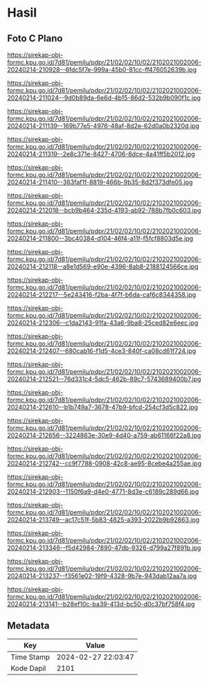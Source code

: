 # Hasil

## Foto C Plano

https://sirekap-obj-formc.kpu.go.id/7d81/pemilu/pdpr/21/02/02/10/02/2102021002006-20240214-210928--6fdc5f7e-999a-45b0-81cc-ff476052639b.jpg

https://sirekap-obj-formc.kpu.go.id/7d81/pemilu/pdpr/21/02/02/10/02/2102021002006-20240214-211024--9d0b89da-6e6d-4b15-86d2-532b9b090f1c.jpg

https://sirekap-obj-formc.kpu.go.id/7d81/pemilu/pdpr/21/02/02/10/02/2102021002006-20240214-211139--169b77e5-4976-48af-8d2e-62d0a0b2320d.jpg

https://sirekap-obj-formc.kpu.go.id/7d81/pemilu/pdpr/21/02/02/10/02/2102021002006-20240214-211319--2e8c371e-8427-4706-8dce-4a41ff5b2012.jpg

https://sirekap-obj-formc.kpu.go.id/7d81/pemilu/pdpr/21/02/02/10/02/2102021002006-20240214-211410--363faf1f-8819-466b-9b35-8d2f373dfe05.jpg

https://sirekap-obj-formc.kpu.go.id/7d81/pemilu/pdpr/21/02/02/10/02/2102021002006-20240214-212018--bcb9b464-235d-4193-ab92-788b7fb0c603.jpg

https://sirekap-obj-formc.kpu.go.id/7d81/pemilu/pdpr/21/02/02/10/02/2102021002006-20240214-211800--3bc40384-d104-46f4-a11f-f5fcf8803d5e.jpg

https://sirekap-obj-formc.kpu.go.id/7d81/pemilu/pdpr/21/02/02/10/02/2102021002006-20240214-212118--a8e1d569-e90e-4396-8ab8-2188124566ce.jpg

https://sirekap-obj-formc.kpu.go.id/7d81/pemilu/pdpr/21/02/02/10/02/2102021002006-20240214-212217--5e243416-f2ba-4f7f-b6da-caf6c8344358.jpg

https://sirekap-obj-formc.kpu.go.id/7d81/pemilu/pdpr/21/02/02/10/02/2102021002006-20240214-212306--c1da2143-91fa-43a6-9ba8-25ced82e6eec.jpg

https://sirekap-obj-formc.kpu.go.id/7d81/pemilu/pdpr/21/02/02/10/02/2102021002006-20240214-212407--680cab16-f1d5-4ce3-840f-ca08cd61f724.jpg

https://sirekap-obj-formc.kpu.go.id/7d81/pemilu/pdpr/21/02/02/10/02/2102021002006-20240214-212521--76d331c4-5dc5-462b-89c7-5743689400b7.jpg

https://sirekap-obj-formc.kpu.go.id/7d81/pemilu/pdpr/21/02/02/10/02/2102021002006-20240214-212610--b1b749a7-3678-47b9-bfcd-254cf3d5c822.jpg

https://sirekap-obj-formc.kpu.go.id/7d81/pemilu/pdpr/21/02/02/10/02/2102021002006-20240214-212656--3224863e-30e9-4d40-a759-ab61166f22a8.jpg

https://sirekap-obj-formc.kpu.go.id/7d81/pemilu/pdpr/21/02/02/10/02/2102021002006-20240214-212742--cc9f7788-0908-42c8-ae95-8cebe4a255ae.jpg

https://sirekap-obj-formc.kpu.go.id/7d81/pemilu/pdpr/21/02/02/10/02/2102021002006-20240214-212903--1150f6a9-d4e0-4771-8d3e-c6189c289d66.jpg

https://sirekap-obj-formc.kpu.go.id/7d81/pemilu/pdpr/21/02/02/10/02/2102021002006-20240214-213749--ac17c51f-5b83-4825-a393-2022b9b92863.jpg

https://sirekap-obj-formc.kpu.go.id/7d81/pemilu/pdpr/21/02/02/10/02/2102021002006-20240214-213346--f5d42984-7890-47db-9326-d799a27f891b.jpg

https://sirekap-obj-formc.kpu.go.id/7d81/pemilu/pdpr/21/02/02/10/02/2102021002006-20240214-213237--f3561e02-19f9-4328-9b7e-943dab12aa7a.jpg

https://sirekap-obj-formc.kpu.go.id/7d81/pemilu/pdpr/21/02/02/10/02/2102021002006-20240214-213141--b28ef10c-ba39-413d-bc50-d0c37bf758f4.jpg


## Metadata

| Key        | Value               |
| ---------- | ------------------- |
| Time Stamp | 2024-02-27 22:03:47 |
| Kode Dapil | 2101                |



